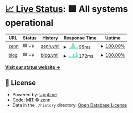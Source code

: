 # [📈 Live Status](https://riyuzenn.github.io/uptime): <!--live status--> **🟩 All systems operational**

<!--
[![Uptime CI](https://github.com/riyuzenn/uptime/workflows/Uptime%20CI/badge.svg)](https://github.com/riyuzenn/uptime/actions?query=workflow%3A%22Uptime+CI%22)
[![Response Time CI](https://github.com/riyuzenn/uptime/workflows/Response%20Time%20CI/badge.svg)](https://github.com/riyuzenn/uptime/actions?query=workflow%3A%22Response+Time+CI%22)
[![Graphs CI](https://github.com/riyuzenn/uptime/workflows/Graphs%20CI/badge.svg)](https://github.com/riyuzenn/uptime/actions?query=workflow%3A%22Graphs+CI%22)
[![Static Site CI](https://github.com/riyuzenn/uptime/workflows/Static%20Site%20CI/badge.svg)](https://github.com/riyuzenn/uptime/actions?query=workflow%3A%22Static+Site+CI%22)
[![Summary CI](https://github.com/riyuzenn/uptime/workflows/Summary%20CI/badge.svg)](https://github.com/riyuzenn/uptime/actions?query=workflow%3A%22Summary+CI%22)
-->
<!--
With [Upptime](https://upptime.js.org), you can get your own unlimited and free uptime monitor and status page, powered entirely by a GitHub repository. We use [Issues](https://github.com/riyuzenn/uptime/issues) as incident reports, [Actions](https://github.com/riyuzenn/uptime/actions) as uptime monitors, and [Pages](https://riyuzenn.github.io/uptime) for the status page.
-->

<!--start: status pages-->
<!-- This summary is generated by Upptime (https://github.com/upptime/upptime) -->
<!-- Do not edit this manually, your changes will be overwritten -->
<!-- prettier-ignore -->
| URL | Status | History | Response Time | Uptime |
| --- | ------ | ------- | ------------- | ------ |
| <img alt="" src="https://favicons.githubusercontent.com/riyuzenn.me" height="13"> [zenn](https://riyuzenn.me) | 🟩 Up | [zenn.yml](https://github.com/riyuzenn/uptime/commits/HEAD/history/zenn.yml) | <details><summary><img alt="Response time graph" src="./graphs/zenn/response-time-week.png" height="20"> 95ms</summary><br><a href="https://riyuzenn.github.io/uptime/history/zenn"><img alt="Response time 192" src="https://img.shields.io/endpoint?url=https%3A%2F%2Fraw.githubusercontent.com%2Friyuzenn%2Fuptime%2FHEAD%2Fapi%2Fzenn%2Fresponse-time.json"></a><br><a href="https://riyuzenn.github.io/uptime/history/zenn"><img alt="24-hour response time 50" src="https://img.shields.io/endpoint?url=https%3A%2F%2Fraw.githubusercontent.com%2Friyuzenn%2Fuptime%2FHEAD%2Fapi%2Fzenn%2Fresponse-time-day.json"></a><br><a href="https://riyuzenn.github.io/uptime/history/zenn"><img alt="7-day response time 95" src="https://img.shields.io/endpoint?url=https%3A%2F%2Fraw.githubusercontent.com%2Friyuzenn%2Fuptime%2FHEAD%2Fapi%2Fzenn%2Fresponse-time-week.json"></a><br><a href="https://riyuzenn.github.io/uptime/history/zenn"><img alt="30-day response time 183" src="https://img.shields.io/endpoint?url=https%3A%2F%2Fraw.githubusercontent.com%2Friyuzenn%2Fuptime%2FHEAD%2Fapi%2Fzenn%2Fresponse-time-month.json"></a><br><a href="https://riyuzenn.github.io/uptime/history/zenn"><img alt="1-year response time 192" src="https://img.shields.io/endpoint?url=https%3A%2F%2Fraw.githubusercontent.com%2Friyuzenn%2Fuptime%2FHEAD%2Fapi%2Fzenn%2Fresponse-time-year.json"></a></details> | <details><summary><a href="https://riyuzenn.github.io/uptime/history/zenn">100.00%</a></summary><a href="https://riyuzenn.github.io/uptime/history/zenn"><img alt="All-time uptime 99.96%" src="https://img.shields.io/endpoint?url=https%3A%2F%2Fraw.githubusercontent.com%2Friyuzenn%2Fuptime%2FHEAD%2Fapi%2Fzenn%2Fuptime.json"></a><br><a href="https://riyuzenn.github.io/uptime/history/zenn"><img alt="24-hour uptime 100.00%" src="https://img.shields.io/endpoint?url=https%3A%2F%2Fraw.githubusercontent.com%2Friyuzenn%2Fuptime%2FHEAD%2Fapi%2Fzenn%2Fuptime-day.json"></a><br><a href="https://riyuzenn.github.io/uptime/history/zenn"><img alt="7-day uptime 100.00%" src="https://img.shields.io/endpoint?url=https%3A%2F%2Fraw.githubusercontent.com%2Friyuzenn%2Fuptime%2FHEAD%2Fapi%2Fzenn%2Fuptime-week.json"></a><br><a href="https://riyuzenn.github.io/uptime/history/zenn"><img alt="30-day uptime 99.95%" src="https://img.shields.io/endpoint?url=https%3A%2F%2Fraw.githubusercontent.com%2Friyuzenn%2Fuptime%2FHEAD%2Fapi%2Fzenn%2Fuptime-month.json"></a><br><a href="https://riyuzenn.github.io/uptime/history/zenn"><img alt="1-year uptime 99.96%" src="https://img.shields.io/endpoint?url=https%3A%2F%2Fraw.githubusercontent.com%2Friyuzenn%2Fuptime%2FHEAD%2Fapi%2Fzenn%2Fuptime-year.json"></a></details>
| <img alt="" src="https://favicons.githubusercontent.com/blog.riyuzenn.me" height="13"> [blog](https://blog.riyuzenn.me) | 🟩 Up | [blog.yml](https://github.com/riyuzenn/uptime/commits/HEAD/history/blog.yml) | <details><summary><img alt="Response time graph" src="./graphs/blog/response-time-week.png" height="20"> 172ms</summary><br><a href="https://riyuzenn.github.io/uptime/history/blog"><img alt="Response time 407" src="https://img.shields.io/endpoint?url=https%3A%2F%2Fraw.githubusercontent.com%2Friyuzenn%2Fuptime%2FHEAD%2Fapi%2Fblog%2Fresponse-time.json"></a><br><a href="https://riyuzenn.github.io/uptime/history/blog"><img alt="24-hour response time 167" src="https://img.shields.io/endpoint?url=https%3A%2F%2Fraw.githubusercontent.com%2Friyuzenn%2Fuptime%2FHEAD%2Fapi%2Fblog%2Fresponse-time-day.json"></a><br><a href="https://riyuzenn.github.io/uptime/history/blog"><img alt="7-day response time 172" src="https://img.shields.io/endpoint?url=https%3A%2F%2Fraw.githubusercontent.com%2Friyuzenn%2Fuptime%2FHEAD%2Fapi%2Fblog%2Fresponse-time-week.json"></a><br><a href="https://riyuzenn.github.io/uptime/history/blog"><img alt="30-day response time 409" src="https://img.shields.io/endpoint?url=https%3A%2F%2Fraw.githubusercontent.com%2Friyuzenn%2Fuptime%2FHEAD%2Fapi%2Fblog%2Fresponse-time-month.json"></a><br><a href="https://riyuzenn.github.io/uptime/history/blog"><img alt="1-year response time 407" src="https://img.shields.io/endpoint?url=https%3A%2F%2Fraw.githubusercontent.com%2Friyuzenn%2Fuptime%2FHEAD%2Fapi%2Fblog%2Fresponse-time-year.json"></a></details> | <details><summary><a href="https://riyuzenn.github.io/uptime/history/blog">100.00%</a></summary><a href="https://riyuzenn.github.io/uptime/history/blog"><img alt="All-time uptime 100.00%" src="https://img.shields.io/endpoint?url=https%3A%2F%2Fraw.githubusercontent.com%2Friyuzenn%2Fuptime%2FHEAD%2Fapi%2Fblog%2Fuptime.json"></a><br><a href="https://riyuzenn.github.io/uptime/history/blog"><img alt="24-hour uptime 100.00%" src="https://img.shields.io/endpoint?url=https%3A%2F%2Fraw.githubusercontent.com%2Friyuzenn%2Fuptime%2FHEAD%2Fapi%2Fblog%2Fuptime-day.json"></a><br><a href="https://riyuzenn.github.io/uptime/history/blog"><img alt="7-day uptime 100.00%" src="https://img.shields.io/endpoint?url=https%3A%2F%2Fraw.githubusercontent.com%2Friyuzenn%2Fuptime%2FHEAD%2Fapi%2Fblog%2Fuptime-week.json"></a><br><a href="https://riyuzenn.github.io/uptime/history/blog"><img alt="30-day uptime 100.00%" src="https://img.shields.io/endpoint?url=https%3A%2F%2Fraw.githubusercontent.com%2Friyuzenn%2Fuptime%2FHEAD%2Fapi%2Fblog%2Fuptime-month.json"></a><br><a href="https://riyuzenn.github.io/uptime/history/blog"><img alt="1-year uptime 100.00%" src="https://img.shields.io/endpoint?url=https%3A%2F%2Fraw.githubusercontent.com%2Friyuzenn%2Fuptime%2FHEAD%2Fapi%2Fblog%2Fuptime-year.json"></a></details>

<!--end: status pages-->

[**Visit our status website →**](https://riyuzenn.github.io/uptime)

## 📄 License

- Powered by: [Upptime](https://github.com/upptime/upptime)
- Code: [MIT](./LICENSE) © [zenn](riyuzenn.me)
- Data in the `./history` directory: [Open Database License](https://opendatacommons.org/licenses/odbl/1-0/)
